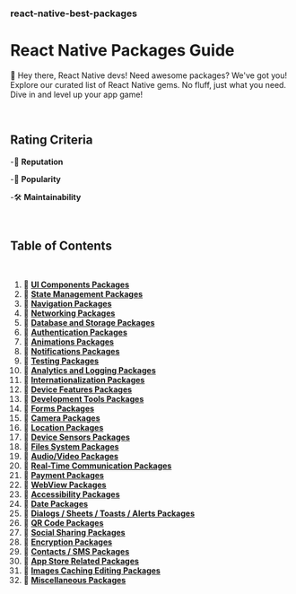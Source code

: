 ### react-native-best-packages
# React Native Packages Guide 

🚀 Hey there, React Native devs! Need awesome packages? We've got you! Explore our curated list of React Native gems. No fluff, just what you need. Dive in and level up your app game!

</br>

## Rating Criteria

-🚀 **Reputation**

-🌟 **Popularity**

-🛠️ **Maintainability**  

</br>

## Table of Contents
</br>

1. 🔗 [**UI Components Packages**](./sections/ui-components.md)
2. 🔗 [**State Management Packages**](./sections/state-management.md)
3. 🔗 [**Navigation Packages**](./sections/navigation.md)
4. 🔗 [**Networking Packages**](./sections/networking.md)
5. 🔗 [**Database and Storage Packages**](./sections/database-and-storage.md)
6. 🔗 [**Authentication Packages**](./sections/authentication.md)
7. 🔗 [**Animations Packages**](./sections/animations.md)
8. 🔗 [**Notifications Packages**](./sections/notifications.md)
9. 🔗 [**Testing Packages**](./sections/testing.md)
10. 🔗 [**Analytics and Logging Packages**](./sections/analytics-and-logging.md)
11. 🔗 [**Internationalization Packages**](./sections/internationalization.md)
12. 🔗 [**Device Features Packages**](./sections/device-features.md)
13. 🔗 [**Development Tools Packages**](./sections/development-tools.md)
14. 🔗 [**Forms Packages**](./sections/forms.md)
15. 🔗 [**Camera Packages**](./sections/camera-related.md)
16. 🔗 [**Location Packages**](./sections/location.md)
17. 🔗 [**Device Sensors Packages**](./sections/device-sensors.md)
18. 🔗 [**Files System Packages**](./sections/file-system.md)
19. 🔗 [**Audio/Video Packages**](./sections/audio-video.md)
20. 🔗 [**Real-Time Communication Packages**](./sections/real-time-communication.md)
21. 🔗 [**Payment Packages**](./sections/payment.md)
22. 🔗 [**WebView Packages**](./sections/webview.md)
23. 🔗 [**Accessibility Packages**](./sections/accessibility.md)
24. 🔗 [**Date Packages**](./sections/dates.md)
25. 🔗 [**Dialogs / Sheets / Toasts / Alerts Packages**](./sections/dialogs-sheets-toasts.md)
26. 🔗 [**QR Code Packages**](./sections/qr-code.md)
27. 🔗 [**Social Sharing Packages**](./sections/social-sharing.md)
28. 🔗 [**Encryption Packages**](./sections/encryption.md)
29. 🔗 [**Contacts / SMS Packages**](./sections/contacts-sms.md)
30. 🔗 [**App Store Related Packages**](./sections/app-store.md)
31. 🔗 [**Images Caching Editing Packages**](./sections/images-caching-editing.md)
32. 🔗 [**Miscellaneous Packages**](./sections/miscellaneous.md)
